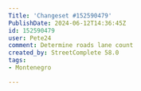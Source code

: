 ```yaml
---
Title: 'Changeset #152590479'
PublishDate: 2024-06-12T14:36:45Z
id: 152590479
user: Pete24
comment: Determine roads lane count
created_by: StreetComplete 58.0
tags:
- Montenegro

---
```

